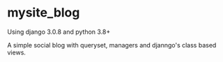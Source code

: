 # mysite_blog
Using django 3.0.8 and python 3.8+

A simple social blog with queryset, managers and djanngo's class based views.
